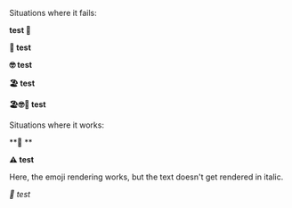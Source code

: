 Situations where it fails:

**test 💁**

**💁 test**

**🤓 test**

**🏖️ test**

**🏖️🤓💁 test**

Situations where it works:

**💁 **

**⚠️ test**

Here, the emoji rendering works, but the text doesn't get rendered in italic.

*💁 test*